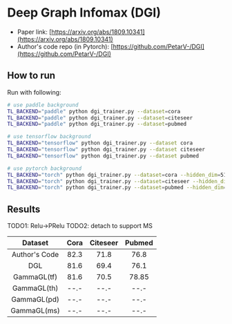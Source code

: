 Deep Graph Infomax (DGI)
========================

- Paper link: [https://arxiv.org/abs/1809.10341](https://arxiv.org/abs/1809.10341)
- Author's code repo (in Pytorch):
  [https://github.com/PetarV-/DGI](https://github.com/PetarV-/DGI)


How to run
----------

Run with following:

```bash
# use paddle background
TL_BACKEND="paddle" python dgi_trainer.py --dataset=cora
TL_BACKEND="paddle" python dgi_trainer.py --dataset=citeseer
TL_BACKEND="paddle" python dgi_trainer.py --dataset=pubmed 
```

```bash
# use tensorflow background
TL_BACKEND="tensorflow" python dgi_trainer.py --dataset cora
TL_BACKEND="tensorflow" python dgi_trainer.py --dataset citeseer
TL_BACKEND="tensorflow" python dgi_trainer.py --dataset pubmed
```
```bash
# use pytorch background
TL_BACKEND="torch" python dgi_trainer.py --dataset=cora --hidden_dim=512 --lr=0.0005 --n_epoch=300
TL_BACKEND="torch" python dgi_trainer.py --dataset=citeseer --hidden_dim=512 --lr=0.0001 --n_epoch=500
TL_BACKEND="torch" python dgi_trainer.py --dataset=pubmed --hidden_dim=256 --lr=0.001 --n_epoch=500
```

Results
-------
TODO1: Relu->PRelu
TODO2: detach to support MS


|      Dataset      | Cora | Citeseer | Pubmed |
| :---------------: | :--: | :------: | :----: |
|   Author's Code   | 82.3 |   71.8   |  76.8  |
|        DGL        | 81.6 |   69.4   |  76.1  |
|     GammaGL(tf)   | 81.6 |   70.5   |  78.85 |
|     GammaGL(th)   | --.- |   --.-   |  --.-  |
|     GammaGL(pd)   | --.- |   --.-   |  --.-  |
|     GammaGL(ms)   | --.- |   --.-   |  --.-  |

